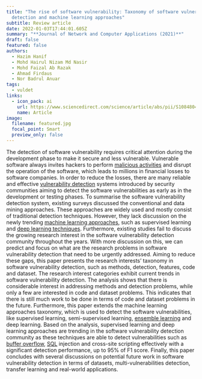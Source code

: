 ```yaml
---
title: "The rise of software vulnerability: Taxonomy of software vulnerabilities
  detection and machine learning approaches"
subtitle: Review article
date: 2022-01-03T17:44:01.605Z
summary: "**Journal of Network and Computer Applications (2021)**"
draft: false
featured: false
authors:
  - Hazim Hanif
  - Mohd Hairul Nizam Md Nasir
  - Mohd Faizal Ab Razak
  - Ahmad Firdaus
  - Nor Badrul Anuar
tags:
  - vuldet
links:
  - icon_pack: ai
    url: https://www.sciencedirect.com/science/article/abs/pii/S1084804521000369
    name: Article
image:
  filename: featured.jpg
  focal_point: Smart
  preview_only: false
---
```

The detection of software vulnerability requires critical attention during the development phase to make it secure and less vulnerable. Vulnerable software always invites hackers to perform [malicious activities](https://www.sciencedirect.com/topics/computer-science/malicious-activity "Learn more about malicious activities from ScienceDirect's AI-generated Topic Pages") and disrupt the operation of the software, which leads to millions in financial losses to software companies. In order to reduce the losses, there are many reliable and effective [vulnerability detection](https://www.sciencedirect.com/topics/computer-science/vulnerability-detection "Learn more about vulnerability detection from ScienceDirect's AI-generated Topic Pages") systems introduced by security communities aiming to detect the software vulnerabilities as early as in the development or testing phases. To summarise the software vulnerability detection system, existing surveys discussed the conventional and data mining approaches. These approaches are widely used and mostly consist of traditional detection techniques. However, they lack discussion on the newly trending [machine learning approaches](https://www.sciencedirect.com/topics/computer-science/machine-learning-approach "Learn more about machine learning approaches from ScienceDirect's AI-generated Topic Pages"), such as supervised learning and [deep learning techniques](https://www.sciencedirect.com/topics/computer-science/deep-learning-technique "Learn more about deep learning techniques from ScienceDirect's AI-generated Topic Pages"). Furthermore, existing studies fail to discuss the growing research interest in the software vulnerability detection community throughout the years. With more discussion on this, we can predict and focus on what are the research problems in software vulnerability detection that need to be urgently addressed. Aiming to reduce these gaps, this paper presents the research interests’ taxonomy in software vulnerability detection, such as methods, detection, features, code and dataset. The research interest categories exhibit current trends in software vulnerability detection. The analysis shows that there is considerable interest in addressing methods and detection problems, while only a few are interested in code and dataset problems. This indicates that there is still much work to be done in terms of code and dataset problems in the future. Furthermore, this paper extends the machine learning approaches taxonomy, which is used to detect the software vulnerabilities, like supervised learning, semi-supervised learning, [ensemble learning](https://www.sciencedirect.com/topics/computer-science/ensemble-learning "Learn more about ensemble learning from ScienceDirect's AI-generated Topic Pages") and deep learning. Based on the analysis, supervised learning and deep learning approaches are trending in the software vulnerability detection community as these techniques are able to detect vulnerabilities such as [buffer overflow](https://www.sciencedirect.com/topics/computer-science/buffer-overflow "Learn more about buffer overflow from ScienceDirect's AI-generated Topic Pages"), [SQL](https://www.sciencedirect.com/topics/computer-science/structured-query-language "Learn more about SQL from ScienceDirect's AI-generated Topic Pages") injection and cross-site scripting effectively with a significant detection performance, up to 95% of F1 score. Finally, this paper concludes with several discussions on potential future work in software vulnerability detection in terms of datasets, multi-vulnerabilities detection, transfer learning and real-world applications.